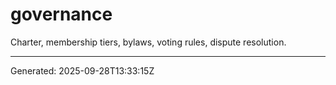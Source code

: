 # governance

Charter, membership tiers, bylaws, voting rules, dispute resolution.

---

Generated: 2025-09-28T13:33:15Z
